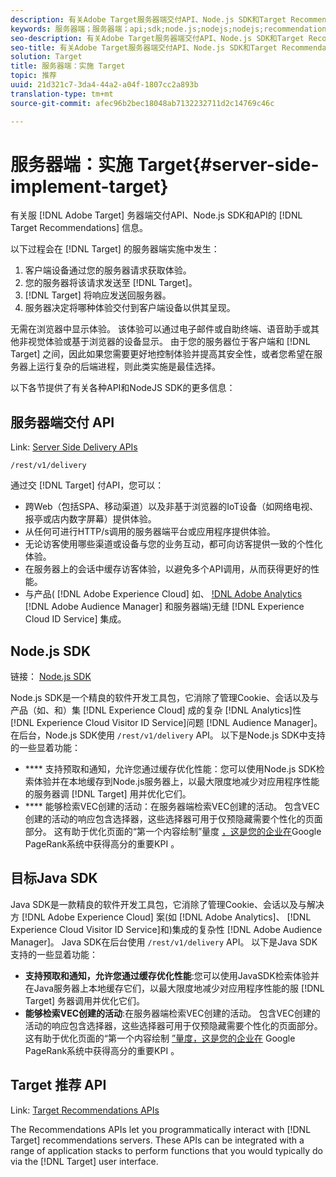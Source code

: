 ```yaml
---
description: 有关Adobe Target服务器端交付API、Node.js SDK和Target Recommendations API的信息。
keywords: 服务器端；服务器端；api;sdk;node.js;nodejs;nodejs;recommendations api;api:api
seo-description: 有关Adobe Target服务器端交付API、Node.js SDK和Target Recommendations API的信息。
seo-title: 有关Adobe Target服务器端交付API、Node.js SDK和Target Recommendations API的信息。
solution: Target
title: 服务器端：实施 Target
topic: 推荐
uuid: 21d321c7-3da4-44a2-a04f-1807cc2a893b
translation-type: tm+mt
source-git-commit: afec96b2bec18048ab7132232711d2c14769c46c

---
```



# 服务器端：实施 Target{#server-side-implement-target}

有关服 [!DNL Adobe Target] 务器端交付API、Node.js SDK和API的 [!DNL Target Recommendations] 信息。

以下过程会在 [!DNL Target] 的服务器端实施中发生：

1. 客户端设备通过您的服务器请求获取体验。
1. 您的服务器将该请求发送至 [!DNL Target]。
1. [!DNL Target] 将响应发送回服务器。
1. 服务器决定将哪种体验交付到客户端设备以供其呈现。

无需在浏览器中显示体验。 该体验可以通过电子邮件或自助终端、语音助手或其他非视觉体验或基于浏览器的设备显示。 由于您的服务器位于客户端和 [!DNL Target] 之间，因此如果您需要更好地控制体验并提高其安全性，或者您希望在服务器上运行复杂的后端进程，则此类实施是最佳选择。

以下各节提供了有关各种API和NodeJS SDK的更多信息：

## 服务器端交付 API

Link: [Server Side Delivery APIs](https://developers.adobetarget.com/api/delivery-api/)

`/rest/v1/delivery`

通过交 [!DNL Target] 付API，您可以：

* 跨Web（包括SPA、移动渠道）以及非基于浏览器的IoT设备（如网络电视、报亭或店内数字屏幕）提供体验。
* 从任何可进行HTTP/s调用的服务器端平台或应用程序提供体验。
* 无论访客使用哪些渠道或设备与您的业务互动，都可向访客提供一致的个性化体验。
* 在服务器上的会话中缓存访客体验，以避免多个API调用，从而获得更好的性能。
* 与产品( [!DNL Adobe Experience Cloud] 如、 [!DNL Adobe Analytics](AAM) [!DNL Adobe Audience Manager] 和服务器端)无缝 [!DNL Experience Cloud ID Service] 集成。

## Node.js SDK

链接： [Node.js SDK](https://github.com/adobe/target-nodejs-sdk)

Node.js SDK是一个精良的软件开发工具包，它消除了管理Cookie、会话以及与产品（如、和）集 [!DNL Experience Cloud] 成的复杂 [!DNL Analytics]性 [!DNL Experience Cloud Visitor ID Service]问题 [!DNL Audience Manager]。 在后台，Node.js SDK使用 `/rest/v1/delivery` API。 以下是Node.js SDK中支持的一些显着功能：

* **** 支持预取和通知，允许您通过缓存优化性能：您可以使用Node.js SDK检索体验并在本地缓存到Node.js服务器上，以最大限度地减少对应用程序性能的服务器调 [!DNL Target] 用并优化它们。
* **** 能够检索VEC创建的活动：在服务器端检索VEC创建的活动。 包含VEC创建的活动的响应包含选择器，这些选择器可用于仅预隐藏需要个性化的页面部分。 这有助于优化页面的“第一个内容绘制”量度 [，这是您的企业在](https://developers.google.com/web/fundamentals/performance/user-centric-performance-metrics.html)Google PageRank系统中获得高分的重要KPI [](https://en.wikipedia.org/wiki/PageRank) 。

## 目标Java SDK

Java SDK是一款精良的软件开发工具包，它消除了管理Cookie、会话以及与解决方 [!DNL Adobe Experience Cloud] 案(如 [!DNL Adobe Analytics]、 [!DNL Experience Cloud Visitor ID Service]和)集成的复杂性 [!DNL Adobe Audience Manager]。 Java SDK在后台使用 `/rest/v1/delivery` API。 以下是Java SDK支持的一些显着功能：

* **支持预取和通知，允许您通过缓存优化性能**:您可以使用JavaSDK检索体验并在Java服务器上本地缓存它们，以最大限度地减少对应用程序性能的服 [!DNL Target] 务器调用并优化它们。
* **能够检索VEC创建的活动**:在服务器端检索VEC创建的活动。 包含VEC创建的活动的响应包含选择器，这些选择器可用于仅预隐藏需要个性化的页面部分。 这有助于优化页面的“第一个内容绘制 [”量度，这是您的企业在](https://developers.google.com/web/fundamentals/performance/user-centric-performance-metrics.html) Google PageRank系统中获得高分的重要KPI [](https://en.wikipedia.org/wiki/PageRank) 。

## Target 推荐 API

Link: [Target Recommendations APIs](https://developers.adobetarget.com/api/recommendations)

The Recommendations APIs let you programmatically interact with [!DNL Target] recommendations servers. These APIs can be integrated with a range of application stacks to perform functions that you would typically do via the [!DNL Target] user interface.
